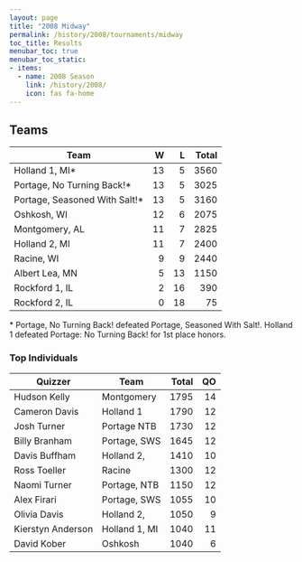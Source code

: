 ```yaml
---
layout: page
title: "2008 Midway"
permalink: /history/2008/tournaments/midway
toc_title: Results
menubar_toc: true
menubar_toc_static:
- items:
  - name: 2008 Season
    link: /history/2008/
    icon: fas fa-home
---
```


## Teams

| Team                          |    W |    L | Total |
| ----------------------------- | ---: | ---: | ----: |
| Holland 1, MI*                |   13 |    5 |  3560 |
| Portage, No Turning Back!*    |   13 |    5 |  3025 |
| Portage, Seasoned With Salt!* |   13 |    5 |  3160 |
| Oshkosh, WI                   |   12 |    6 |  2075 |
| Montgomery, AL                |   11 |    7 |  2825 |
| Holland 2, MI                 |   11 |    7 |  2400 |
| Racine, WI                    |    9 |    9 |  2440 |
| Albert Lea, MN                |    5 |   13 |  1150 |
| Rockford 1, IL                |    2 |   16 |   390 |
| Rockford 2, IL                |    0 |   18 |    75 |

\* Portage, No Turning Back! defeated Portage, Seasoned With Salt!. Holland 1 defeated Portage: No Turning Back! for 1st place honors.

### Top Individuals

| Quizzer           | Team          | Total |   QO |
| ----------------- | ------------- | ----: | ---: |
| Hudson Kelly      | Montgomery    |  1795 |   14 |
| Cameron Davis     | Holland 1     |  1790 |   12 |
| Josh Turner       | Portage NTB   |  1730 |   12 |
| Billy Branham     | Portage, SWS  |  1645 |   12 |
| Davis Buffham     | Holland 2,    |  1410 |   10 |
| Ross Toeller      | Racine        |  1300 |   12 |
| Naomi Turner      | Portage, NTB  |  1150 |   12 |
| Alex Firari       | Portage, SWS  |  1055 |   10 |
| Olivia Davis      | Holland 2,    |  1050 |    9 |
| Kierstyn Anderson | Holland 1, MI |  1040 |   11 |
| David Kober       | Oshkosh       |  1040 |    6 |

